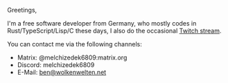 Greetings,

I'm a free software developer from Germany, who mostly codes in Rust/TypeScript/Lisp/C these days, I also do the occasional [Twitch stream](https://www.twitch.tv/melchizedek6809).

You can contact me via the following channels:
- Matrix: @melchizedek6809:matrix.org
- Discord: melchizedek6809
- E-Mail: ben@wolkenwelten.net
